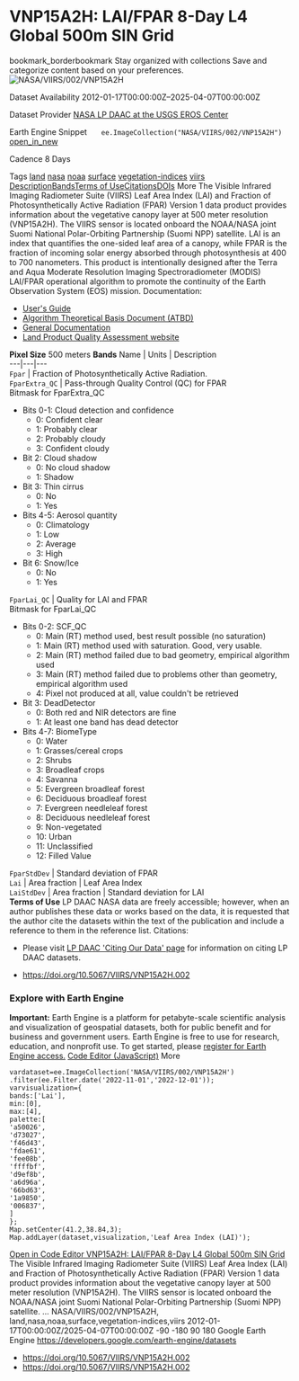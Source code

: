  
#  VNP15A2H: LAI/FPAR 8-Day L4 Global 500m SIN Grid 
bookmark_borderbookmark Stay organized with collections  Save and categorize content based on your preferences.
![NASA/VIIRS/002/VNP15A2H](https://developers.google.com/earth-engine/datasets/images/NASA/NASA_VIIRS_002_VNP15A2H_sample.png) 

Dataset Availability
    2012-01-17T00:00:00Z–2025-04-07T00:00:00Z 

Dataset Provider
     [ NASA LP DAAC at the USGS EROS Center ](https://doi.org/10.5067/VIIRS/VNP15A2H.002) 

Earth Engine Snippet
     `    ee.ImageCollection("NASA/VIIRS/002/VNP15A2H")   ` [ open_in_new ](https://code.earthengine.google.com/?scriptPath=Examples:Datasets/NASA/NASA_VIIRS_002_VNP15A2H) 

Cadence
    8 Days 

Tags
     [land](https://developers.google.com/earth-engine/datasets/tags/land) [nasa](https://developers.google.com/earth-engine/datasets/tags/nasa) [noaa](https://developers.google.com/earth-engine/datasets/tags/noaa) [surface](https://developers.google.com/earth-engine/datasets/tags/surface) [vegetation-indices](https://developers.google.com/earth-engine/datasets/tags/vegetation-indices) [viirs](https://developers.google.com/earth-engine/datasets/tags/viirs)
[Description](https://developers.google.com/earth-engine/datasets/catalog/NASA_VIIRS_002_VNP15A2H#description)[Bands](https://developers.google.com/earth-engine/datasets/catalog/NASA_VIIRS_002_VNP15A2H#bands)[Terms of Use](https://developers.google.com/earth-engine/datasets/catalog/NASA_VIIRS_002_VNP15A2H#terms-of-use)[Citations](https://developers.google.com/earth-engine/datasets/catalog/NASA_VIIRS_002_VNP15A2H#citations)[DOIs](https://developers.google.com/earth-engine/datasets/catalog/NASA_VIIRS_002_VNP15A2H#dois) More
The Visible Infrared Imaging Radiometer Suite (VIIRS) Leaf Area Index (LAI) and Fraction of Photosynthetically Active Radiation (FPAR) Version 1 data product provides information about the vegetative canopy layer at 500 meter resolution (VNP15A2H). The VIIRS sensor is located onboard the NOAA/NASA joint Suomi National Polar-Orbiting Partnership (Suomi NPP) satellite. LAI is an index that quantifies the one-sided leaf area of a canopy, while FPAR is the fraction of incoming solar energy absorbed through photosynthesis at 400 to 700 nanometers. This product is intentionally designed after the Terra and Aqua Moderate Resolution Imaging Spectroradiometer (MODIS) LAI/FPAR operational algorithm to promote the continuity of the Earth Observation System (EOS) mission.
Documentation:
  * [User's Guide](https://lpdaac.usgs.gov/documents/126/VNP15_User_Guide.pdf)
  * [Algorithm Theoretical Basis Document (ATBD)](https://lpdaac.usgs.gov/documents/125/VNP15_ATBD.pdf)
  * [General Documentation](https://lpdaac.usgs.gov/products/vnp15a2hv002/)
  * [Land Product Quality Assessment website](https://landweb.modaps.eosdis.nasa.gov/browse?sensor=VIIRS&sat=SNPP)


**Pixel Size** 500 meters 
**Bands**
Name | Units | Description  
---|---|---  
`Fpar` | Fraction of Photosynthetically Active Radiation.  
`FparExtra_QC` | Pass-through Quality Control (QC) for FPAR  
Bitmask for FparExtra_QC
  * Bits 0-1: Cloud detection and confidence 
    * 0: Confident clear
    * 1: Probably clear
    * 2: Probably cloudy
    * 3: Confident cloudy
  * Bit 2: Cloud shadow 
    * 0: No cloud shadow
    * 1: Shadow
  * Bit 3: Thin cirrus 
    * 0: No
    * 1: Yes
  * Bits 4-5: Aerosol quantity 
    * 0: Climatology
    * 1: Low
    * 2: Average
    * 3: High
  * Bit 6: Snow/Ice 
    * 0: No
    * 1: Yes

  
`FparLai_QC` | Quality for LAI and FPAR  
Bitmask for FparLai_QC
  * Bits 0-2: SCF_QC 
    * 0: Main (RT) method used, best result possible (no saturation)
    * 1: Main (RT) method used with saturation. Good, very usable.
    * 2: Main (RT) method failed due to bad geometry, empirical algorithm used
    * 3: Main (RT) method failed due to problems other than geometry, empirical algorithm used
    * 4: Pixel not produced at all, value couldn't be retrieved 
  * Bit 3: DeadDetector 
    * 0: Both red and NIR detectors are fine
    * 1: At least one band has dead detector
  * Bits 4-7: BiomeType 
    * 0: Water
    * 1: Grasses/cereal crops
    * 2: Shrubs
    * 3: Broadleaf crops
    * 4: Savanna
    * 5: Evergreen broadleaf forest
    * 6: Deciduous broadleaf forest
    * 7: Evergreen needleleaf forest
    * 8: Deciduous needleleaf forest
    * 9: Non-vegetated
    * 10: Urban
    * 11: Unclassified
    * 12: Filled Value

  
`FparStdDev` | Standard deviation of FPAR  
`Lai` | Area fraction | Leaf Area Index  
`LaiStdDev` | Area fraction | Standard deviation for LAI  
**Terms of Use**
LP DAAC NASA data are freely accessible; however, when an author publishes these data or works based on the data, it is requested that the author cite the datasets within the text of the publication and include a reference to them in the reference list.
Citations:
  * Please visit [LP DAAC 'Citing Our Data' page](https://lpdaac.usgs.gov/citing_our_data) for information on citing LP DAAC datasets.


  * [ https://doi.org/10.5067/VIIRS/VNP15A2H.002 ](https://doi.org/10.5067/VIIRS/VNP15A2H.002)


### Explore with Earth Engine
**Important:** Earth Engine is a platform for petabyte-scale scientific analysis and visualization of geospatial datasets, both for public benefit and for business and government users. Earth Engine is free to use for research, education, and nonprofit use. To get started, please [register for Earth Engine access.](https://console.cloud.google.com/earth-engine)
[Code Editor (JavaScript)](https://developers.google.com/earth-engine/datasets/catalog/NASA_VIIRS_002_VNP15A2H#code-editor-javascript-sample) More
```
vardataset=ee.ImageCollection('NASA/VIIRS/002/VNP15A2H')
.filter(ee.Filter.date('2022-11-01','2022-12-01'));
varvisualization={
bands:['Lai'],
min:[0],
max:[4],
palette:[
'a50026',
'd73027',
'f46d43',
'fdae61',
'fee08b',
'ffffbf',
'd9ef8b',
'a6d96a',
'66bd63',
'1a9850',
'006837',
]
};
Map.setCenter(41.2,38.84,3);
Map.addLayer(dataset,visualization,'Leaf Area Index (LAI)');
```
[ Open in Code Editor ](https://code.earthengine.google.com/?scriptPath=Examples:Datasets/NASA/NASA_VIIRS_002_VNP15A2H)
[ VNP15A2H: LAI/FPAR 8-Day L4 Global 500m SIN Grid ](https://developers.google.com/earth-engine/datasets/catalog/NASA_VIIRS_002_VNP15A2H)
The Visible Infrared Imaging Radiometer Suite (VIIRS) Leaf Area Index (LAI) and Fraction of Photosynthetically Active Radiation (FPAR) Version 1 data product provides information about the vegetative canopy layer at 500 meter resolution (VNP15A2H). The VIIRS sensor is located onboard the NOAA/NASA joint Suomi National Polar-Orbiting Partnership (Suomi NPP) satellite. …
NASA/VIIRS/002/VNP15A2H, land,nasa,noaa,surface,vegetation-indices,viirs 
2012-01-17T00:00:00Z/2025-04-07T00:00:00Z
-90 -180 90 180 
Google Earth Engine
https://developers.google.com/earth-engine/datasets
  * [ https://doi.org/10.5067/VIIRS/VNP15A2H.002 ](https://doi.org/https://doi.org/10.5067/VIIRS/VNP15A2H.002)
  * [ https://doi.org/10.5067/VIIRS/VNP15A2H.002 ](https://doi.org/https://developers.google.com/earth-engine/datasets/catalog/NASA_VIIRS_002_VNP15A2H)


